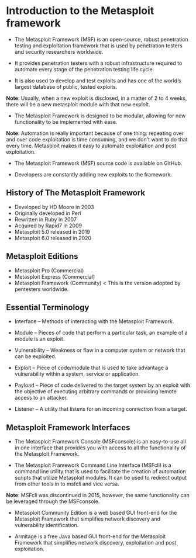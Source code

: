 # Introduction to the Metasploit framework

+ The Metasploit Framework (MSF) is an open-source, robust penetration testing and exploitation framework that is used by penetration testers and security researchers worldwide.

+ It provides penetration testers with a robust infrastructure required to automate every stage of the penetration testing life cycle.

+ It is also used to develop and test exploits and has one of the world’s largest database of public, tested exploits.

**Note**: Usually, when a new exploit is disclosed, in a matter of 2 to 4 weeks, there will be a new metasploit module with that new exploit.

+ The Metasploit Framework is designed to be modular, allowing for new functionality to be implemented with ease.

**Note**: Automation is really important because of one thing: repeating over and over code exploitation is time consuming, and we don't want to do that every time. Metasploit makes it easy to automate exploitation and post exploitation.

+ The Metasploit Framework (MSF) source code is available on GitHub.

+ Developers are constantly adding new exploits to the framework.

## History of The Metasploit Framework

+ Developed by HD Moore in 2003
+ Originally developed in Perl
+ Rewritten in Ruby in 2007
+ Acquired by Rapid7 in 2009
+ Metasploit 5.0 released in 2019
+ Metasploit 6.0 released in 2020

## Metasploit Editions

+ Metasploit Pro (Commercial)
+ Metasploit Express (Commercial)
+ Metasploit Framework (Community) < This is the version adopted by pentesters worldwide.

## Essential Terminology

+ Interface – Methods of interacting with the Metasploit Framework.

+ Module – Pieces of code that perform a particular task, an example of a module is an exploit.

+ Vulnerability – Weakness or flaw in a computer system or network that can be exploited.

+ Exploit – Piece of code/module that is used to take advantage a vulnerability within a system, service or application.

+ Payload – Piece of code delivered to the target system by an exploit with the objective of executing arbitrary commands or providing remote access to an attacker.

+ Listener – A utility that listens for an incoming connection from a target.

## Metasploit Framework Interfaces

+ The Metasploit Framework Console (MSFconsole) is an easy-to-use all in one interface that provides you with access to all the functionality of the Metasploit Framework.

+ The Metasploit Framework Command Line Interface (MSFcli) is a command line utility that is used to facilitate the creation of automation scripts that utilize Metasploit modules. It can be used to redirect output from other tools in to msfcli and vice versa.

**Note**: MSFcli was discontinued in 2015, however, the same functionality can be leveraged through the MSFconsole.

+ Metasploit Community Edition is a web based GUI front-end for the Metasploit Framework that simplifies network discovery and vulnerability identification.

+ Armitage is a free Java based GUI front-end for the Metasploit Framework that simplifies network discovery, exploitation and post exploitation.
